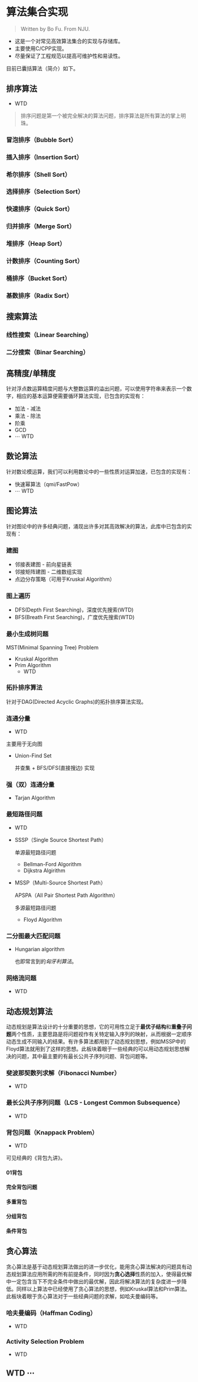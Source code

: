 # 算法集合实现

> Written by Bo Fu. From NJU.

- 这是一个对常见高效算法集合的实现与存储库。
- 主要使用C/CPP实现。
- 尽量保证了工程规范以提高可维护性和易读性。

目前已囊括算法（简介）如下。

## 排序算法

- WTD

> 排序问题是第一个被完全解决的算法问题，排序算法是所有算法的掌上明珠。

### 冒泡排序（Bubble Sort）

### 插入排序（Insertion Sort）

### 希尔排序（Shell Sort）

### 选择排序（Selection Sort）

### 快速排序（Quick Sort）

### 归并排序（Merge Sort）

### 堆排序（Heap Sort）

### 计数排序（Counting Sort）

### 桶排序（Bucket Sort）

### 基数排序（Radix Sort）

## 搜索算法

### 线性搜索（Linear Searching）

### 二分搜索（Binar Searching）

## 高精度/单精度

针对浮点数运算精度问题与大整数运算的溢出问题，可以使用字符串来表示一个数字，相应的基本运算便需要循环算法实现，已包含的实现有：

- 加法 - 减法
- 乘法 - 除法
- 阶乘
- GCD
- $\cdots$ WTD

## 数论算法

针对数论模运算，我们可以利用数论中的一些性质对运算加速，已包含的实现有：

- 快速幂算法（qmi/FastPow）
- $\cdots$ WTD

## 图论算法

针对图论中的许多经典问题，涌现出许多对其高效解决的算法，此库中已包含的实现有：

### 建图

- 邻接表建图 - 前向星链表
- 邻接矩阵建图 - 二维数组实现
- 点边分存策略（可用于Kruskal Algorithm）

### 图上遍历

- DFS(Depth First Searching)，深度优先搜索(WTD)
- BFS(Breath First Searching)，广度优先搜索(WTD)

### 最小生成树问题

MST(Minimal Spanning Tree) Problem

- Kruskal Algorithm
- Prim Algorithm
  - WTD

### 拓扑排序算法

针对于DAG(Directed Acyclic Graphs)的拓扑排序算法实现。

### 连通分量

- WTD

主要用于无向图

- Union-Find Set 

  并查集 + BFS/DFS(直接搜边) 实现

### 强（双）连通分量

- Tarjan Algorithm

### 最短路径问题

- WTD

- SSSP（Single Source Shortest Path）

  单源最短路径问题

  - Bellman-Ford Algorithm
  - Dijkstra Algirithm

- MSSP（Multi-Source Shortest Path）

  APSPA（All Pair Shortest Path Algorithm） 

  多源最短路径问题
  
  - Floyd Algorithm

### 二分图最大匹配问题

- Hungarian algorithm

  也即常言到的*匈牙利算法*。

### 网络流问题

- WTD

## 动态规划算法

动态规划是算法设计的十分重要的思想，它的可用性立足于**最优子结构**和**重叠子问题**两个性质，主要思路是将问题视作有关特定输入序列的映射，从而根据一定顺序动态生成不同输入的结果。有许多算法都用到了动态规划思想，例如MSSP中的Floyd算法就用到了这样的思想。此板块着眼于一些经典的可以用动态规划思想解决的问题，其中最主要的有最长公共子序列问题、背包问题等。

### 斐波那契数列求解（Fibonacci Number）

- WTD

###  最长公共子序列问题（LCS - Longest Common Subsequence）

- WTD

### 背包问题（Knappack Problem）

- WTD

可见经典的《背包九讲》。

#### 01背包

#### 完全背包问题

#### 多重背包

#### 分组背包

#### 条件背包

## 贪心算法

贪心算法是基于动态规划算法做出的进一步优化，能用贪心算法解决的问题具有动态规划算法应用所需的所有前提条件，同时因为**贪心选择**性质的加入，使得最优解中一定包含当下不完全条件中做出的最优解，因此将解决算法的复杂度进一步降低。同样以上算法中已经使用了贪心算法的思想，例如Kruskal算法和Prim算法。此板块着眼于贪心算法对于一些经典问题的求解，如哈夫曼编码等。

### 哈夫曼编码（Haffman Coding）

- WTD

### Activity Selection Problem

- WTD

## WTD $\cdots$